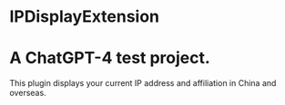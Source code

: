 # IPDisplayExtension
# A ChatGPT-4 test project.
This plugin displays your current IP address and affiliation in China and overseas. 
